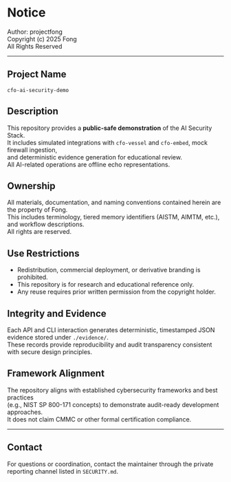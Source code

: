 # Notice  
Author: projectfong  
Copyright (c) 2025 Fong  
All Rights Reserved  

---

## Project Name
`cfo-ai-security-demo`

## Description
This repository provides a **public-safe demonstration** of the AI Security Stack.  
It includes simulated integrations with `cfo-vessel` and `cfo-embed`, mock firewall ingestion,  
and deterministic evidence generation for educational review.  
All AI-related operations are offline echo representations.

## Ownership
All materials, documentation, and naming conventions contained herein are the property of Fong.  
This includes terminology, tiered memory identifiers (AISTM, AIMTM, etc.), and workflow descriptions.  
All rights are reserved.

## Use Restrictions
* Redistribution, commercial deployment, or derivative branding is prohibited.  
* This repository is for research and educational reference only.  
* Any reuse requires prior written permission from the copyright holder.

## Integrity and Evidence
Each API and CLI interaction generates deterministic, timestamped JSON evidence stored under `./evidence/`.  
These records provide reproducibility and audit transparency consistent with secure design principles.

## Framework Alignment
The repository aligns with established cybersecurity frameworks and best practices  
(e.g., NIST SP 800-171 concepts) to demonstrate audit-ready development approaches.  
It does not claim CMMC or other formal certification compliance.

---

## Contact
For questions or coordination, contact the maintainer through the private reporting channel listed in `SECURITY.md`.
